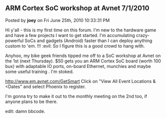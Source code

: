 ## ARM Cortex SoC workshop at Avnet 7/1/2010
Posted by **joey** on Fri June 25th, 2010 10:33:31 PM

Hi y'all - this is my first time on this forum. I'm new to the hardware game and
have a few projects I want to get started. I'm accumulating crazy-powerful SoCs
and gadgets (Android) faster than I can deploy anything custom to 'em. !!!
:evil:  So I figure this is a good crowd to hang with.

Anyhoo, my bike geek friends tipped me off to a SoC workshop at Avnet on the 1st
(next Thursday). $50 gets you  an ARM Cortex SoC board (worth 100 bux) with
adaptable IO ports, on-board Ethernet, munchies and maybe some useful training .
I'm stoked.

<http://www.em.avnet.com/GetSmart> Click on "View All Event Locations &
<Dates" and select Phoenix to register.

I'm gonna try to make it out to the monthly meeting on the 2nd too, if anyone
plans to be there.

edit: damn bbcode.
